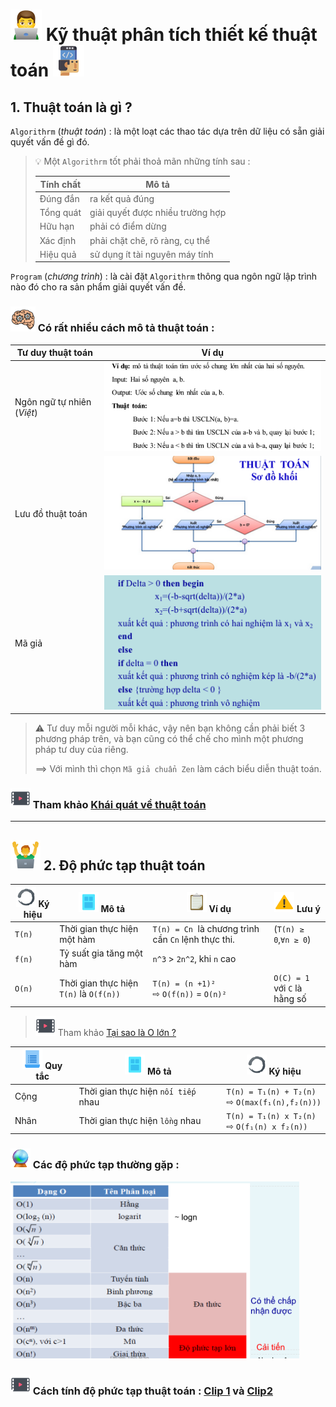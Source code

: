 # ![icons8-man_technologyst.png](https://raw.githubusercontent.com/Zenfection/Image/master/2021/03/20-20-48-38-icons8-man_technologyst.png) Kỹ thuật phân tích thiết kế thuật toán ![Code Learning.png](https://raw.githubusercontent.com/Zenfection/Image/master/2021/03/20-20-49-02-Code%20Learning.png)

## 1. Thuật toán là gì ?

`Algorithrm` (*thuật toán*) : là một loạt các thao tác dựa trên dữ liệu có sẵn giải quyết vấn đề gì đó.

> 💡 Một `Algorithrm` tốt phải thoả mãn những tính sau :
> 
> | Tính chất | Mô tả                            |
> | --------- | -------------------------------- |
> | Đúng đắn  | ra kết quả đúng                  |
> | Tổng quát | giải quyết được nhiều trường hợp |
> | Hữu hạn   | phải có điểm dừng                |
> | Xác định  | phải chặt chẽ, rõ ràng, cụ thể   |
> | Hiệu quả  | sử dụng ít tài nguyên máy tính   |

`Program` (*chương trình*) : là cài đặt `Algorithrm` thông qua ngôn ngữ lập trình nào đó cho ra sản phẩm giải quyết vấn đề.

### <img src="https://raw.githubusercontent.com/Zenfection/Image/master/2021/03/20-20-55-29-icons8-critical_thinking.png" title="" alt="icons8-critical_thinking.png" width="40"> Có rất nhiều cách mô tả thuật toán :

| Tư duy thuật toán          | Ví dụ                                                                                                                                                                                                                                                           |
| -------------------------- | --------------------------------------------------------------------------------------------------------------------------------------------------------------------------------------------------------------------------------------------------------------- |
| Ngôn ngữ tự nhiên (*Việt*) | <img title="" src="https://raw.githubusercontent.com/Zenfection/Image/master/2021/03/20-20-57-44-CDDC1129-8311-458D-ABA1-0CD68D1C3018.png" alt="CDDC1129-8311-458D-ABA1-0CD68D1C3018.png" width="431">                                                          |
| Lưu đồ thuật toán          | <img src="https://raw.githubusercontent.com/Zenfection/Image/master/2021/03/20-21-33-25-ThuattoanPtBac1_zps58d2e1db.png" title="" alt="ThuattoanPtBac1_zps58d2e1db.png" width="470">                                                                            |
| Mã giả                     | <img title="" src="https://raw.githubusercontent.com/Zenfection/Image/master/2021/03/20-20-59-27-A%CC%89nh%20chu%CC%A3p%20Ma%CC%80n%20hi%CC%80nh%202021-03-20%20lu%CC%81c%2020.59.16.png" alt="Ảnh chụp Màn hình 2021-03-20 lúc 20.59.16.png" width="348"> |

> ⚠️ Tư duy mỗi người mỗi khác, vậy nên bạn không cần phải biết 3 phương pháp trên, và bạn cũng có thể chế cho mình một phương pháp tư duy của riêng.
> 
> ==> Với mình thì chọn `Mã giả chuẩn Zen` làm cách biểu diễn thuật toán.

### ![icons8-movie_beginning.png](https://raw.githubusercontent.com/Zenfection/Image/master/2021/03/20-21-31-06-icons8-movie_beginning.png) Tham khảo [Khái quát về thuật toán](https://youtu.be/bcuDbMRUa68)

 ---

## ![icons8-completed_task.png](https://raw.githubusercontent.com/Zenfection/Image/master/2021/03/20-21-02-23-icons8-completed_task.png) 2. Độ phức tạp thuật toán

| ![icons8-zen_symbol.png](https://raw.githubusercontent.com/Zenfection/Image/master/2021/03/20-21-27-24-icons8-zen_symbol.png) Ký hiệu | ![icons8-resume_template.png](https://raw.githubusercontent.com/Zenfection/Image/master/2021/03/20-21-27-46-icons8-resume_template.png) Mô tả | ![icons8-clipboard.png](https://raw.githubusercontent.com/Zenfection/Image/master/2021/03/20-21-28-40-icons8-clipboard.png) Ví dụ | ![icons8-error.png](https://raw.githubusercontent.com/Zenfection/Image/master/2021/03/20-21-28-19-icons8-error.png) Lưu ý |
| ------------------------------------------------------------------------------------------------------------------------------------- | --------------------------------------------------------------------------------------------------------------------------------------------- | --------------------------------------------------------------------------------------------------------------------------------- | ------------------------------------------------------------------------------------------------------------------------- |
| `T(n)`                                                                                                                                | Thời gian thực hiện một hàm                                                                                                                   | `T(n) = Cn`  là chương trình cần `Cn` lệnh thực thi.                                                                              | (`T(n) ≥ 0`,`∀n ≥ 0`)                                                                                                     |
| `f(n)`                                                                                                                                | Tỷ suất gia tăng một hàm                                                                                                                      | `n^3` > `2n^2`, khi `n` cao                                                                                                       |                                                                                                                           |
| `O(n)`                                                                                                                                | Thời gian thực hiện `T(n)` là `O(f(n))`                                                                                                       | `T(n) = (n +1)²` <br>⇨ `O(f(n))` = `O(n)²`                                                                                        | `O(C) = 1`<br>với `C` là hằng số                                                                                          |

> ![icons8-movie_beginning.png](https://raw.githubusercontent.com/Zenfection/Image/master/2021/03/20-21-31-06-icons8-movie_beginning.png) Tham khảo [Tại sao là O lớn ? ](https://www.youtube.com/watch?v=SGSB4UKH_3Y)

| ![icons8-rules.png](https://raw.githubusercontent.com/Zenfection/Image/master/2021/03/20-21-27-00-icons8-rules.png) Quy tắc | ![icons8-resume_template.png](https://raw.githubusercontent.com/Zenfection/Image/master/2021/03/20-21-27-46-icons8-resume_template.png) Mô tả | ![icons8-zen_symbol.png](https://raw.githubusercontent.com/Zenfection/Image/master/2021/03/20-21-27-24-icons8-zen_symbol.png) Ký hiệu |
| --------------------------------------------------------------------------------------------------------------------------- | --------------------------------------------------------------------------------------------------------------------------------------------- | ------------------------------------------------------------------------------------------------------------------------------------- |
| Cộng                                                                                                                        | Thời gian thực hiện `nối tiếp` nhau                                                                                                           | `T(n) = T₁(n) + T₂(n)`<br>⇨ `O(max(f₁(n),f₂(n)))`                                                                                     |
| Nhân                                                                                                                        | Thời gian thực hiện `lồng` nhau                                                                                                               | `T(n) = T₁(n) x T₂(n)`<br>⇨ `O(f₁(n) x f₂(n))`                                                                                        |

### ![icons8-crystal_ball.png](https://raw.githubusercontent.com/Zenfection/Image/master/2021/03/20-21-31-44-icons8-crystal_ball.png) Các độ phức tạp thường gặp :

<img src="https://raw.githubusercontent.com/Zenfection/Image/master/2021/03/20-21-17-29-A%CC%89nh%20chu%CC%A3p%20Ma%CC%80n%20hi%CC%80nh%202021-03-20%20lu%CC%81c%2021.17.19.png" title="" alt="Ảnh chụp Màn hình 2021-03-20 lúc 21.17.19.png" width="462">

### ![icons8-movie_beginning.png](https://raw.githubusercontent.com/Zenfection/Image/master/2021/03/20-21-31-06-icons8-movie_beginning.png) Cách tính độ phức tạp thuật toán : [Clip 1](https://www.youtube.com/watch?v=oIAATnt4z3o)  và [Clip2](https://www.youtube.com/watch?v=hVqaxXLIX7o)
